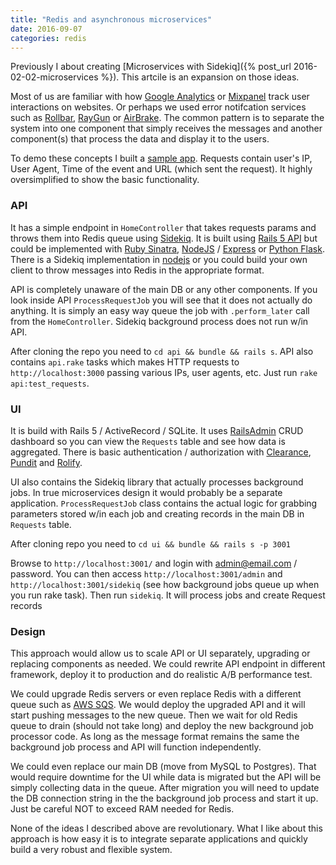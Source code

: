 ```yaml
---
title: "Redis and asynchronous microservices"
date: 2016-09-07
categories: redis
---
```


Previously I about creating [Microservices with Sidekiq]({% post_url 2016-02-02-microservices %}).  This artcile is an expansion on those ideas.  

Most of us are familiar with how [Google Analytics](https://www.google.com/analytics) or [Mixpanel](https://mixpanel.com) track user interactions on websites.  Or perhaps we used error notifcation services such as [Rollbar](https://rollbar.com/), [RayGun](https://raygun.com/) or [AirBrake](https://airbrake.io/).  The common pattern is to separate the system into one component that simply receives the messages and another component(s) that process the data and display it to the users.  

To demo these concepts I built a [sample app](https://github.com/dmitrypol/redis_microservices).  Requests contain user's IP, User Agent, Time of the event and URL (which sent the request).  It highly oversimplified to show the basic functionality.  

### API

It has a simple endpoint in `HomeController` that takes requests params and throws them into Redis queue using [Sidekiq](https://github.com/mperham/sidekiq).  It is built using [Rails 5 API](http://edgeguides.rubyonrails.org/api_app.html) but could be implemented with [Ruby Sinatra](http://www.sinatrarb.com/), [NodeJS]([https://nodejs.org/en/) / [Express](https://expressjs.com/) or [Python Flask](http://flask.pocoo.org/).  There is a Sidekiq implementation in [nodejs](https://www.npmjs.com/package/sidekiq) or you could build your own client to throw messages into Redis in the appropriate format.  

API is completely unaware of the main DB or any other components.  If you look inside API `ProcessRequestJob` you will see that it does not actually do anything.  It is simply an easy way queue the job with `.perform_later` call from the `HomeController`.  Sidekiq background process does not run w/in API.  

After cloning the repo you need to `cd api && bundle && rails s`.  API also contains `api.rake` tasks which makes HTTP requests to `http://localhost:3000` passing various IPs, user agents, etc.  Just run `rake api:test_requests`.  

### UI

It is build with Rails 5 / ActiveRecord / SQLite.  It uses [RailsAdmin](https://github.com/sferik/rails_admin) CRUD dashboard so you can view the `Requests` table and see how data is aggregated.  There is basic authentication / authorization with [Clearance](https://github.com/thoughtbot/clearance), [Pundit](https://github.com/elabs/pundit) and [Rolify](https://github.com/RolifyCommunity/rolify).

UI also contains the Sidekiq library that actually processes background jobs.  In true microservices design it would probably be a separate application.  `ProcessRequestJob` class contains the actual logic for grabbing parameters stored w/in each job and creating records in the main DB in `Requests` table.  

After cloning repo you need to `cd ui && bundle && rails s -p 3001`

Browse to `http://localhost:3001/` and login with admin@email.com / password.  You can then access `http://localhost:3001/admin` and `http://localhost:3001/sidekiq` (see how background jobs queue up when you run rake task).  Then run `sidekiq`.  It will process jobs and create Request records

### Design

This approach would allow us to scale API or UI separately, upgrading or replacing components as needed.  We could rewrite API endpoint in different framework, deploy it to production and do realistic A/B performance test.  

We could upgrade Redis servers or even replace Redis with a different queue such as [AWS SQS](https://aws.amazon.com/sqs/).  We would deploy the upgraded API and it will start pushing messages to the new queue.  Then we wait for old Redis queue to drain (should not take long) and deploy the new background job processor code.  As long as the message format remains the same the background job process and API will function independently.  

We could even replace our main DB (move from MySQL to Postgres).  That would require downtime for the UI while data is migrated but the API will be simply collecting data in the queue.  After migration you will need to update the DB connection string in the the background job process and start it up.  Just be careful NOT to exceed RAM needed for Redis.  

None of the ideas I described above are revolutionary.  What I like about this approach is how easy it is to integrate separate applications and quickly build a very robust and flexible system.  
